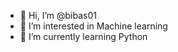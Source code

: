 - 👋 Hi, I’m @bibas01
- 👀 I’m interested in Machine learning
- 🌱 I’m currently learning Python

<!---
bibas01/bibas01 is a ✨ special ✨ repository because its `README.md` (this file) appears on your GitHub profile.
You can click the Preview link to take a look at your changes.
--->
